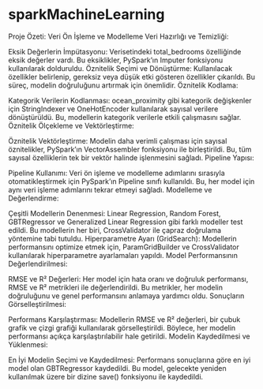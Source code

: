 # sparkMachineLearning
Proje Özeti: Veri Ön İşleme ve Modelleme
Veri Hazırlığı ve Temizliği:

Eksik Değerlerin İmpütasyonu: Verisetindeki total_bedrooms özelliğinde eksik değerler vardı. Bu eksiklikler, PySpark’ın Imputer fonksiyonu kullanılarak dolduruldu.
Öznitelik Seçimi ve Dönüştürme: Kullanılacak özellikler belirlenip, gereksiz veya düşük etki gösteren özellikler çıkarıldı. Bu süreç, modelin doğruluğunu artırmak için önemlidir.
Öznitelik Kodlama:

Kategorik Verilerin Kodlanması: ocean_proximity gibi kategorik değişkenler için StringIndexer ve OneHotEncoder kullanılarak sayısal verilere dönüştürüldü. Bu, modellerin kategorik verilerle etkili çalışmasını sağlar.
Öznitelik Ölçekleme ve Vektörleştirme:

Öznitelik Vektörleştirme: Modelin daha verimli çalışması için sayısal öznitelikler, PySpark’ın VectorAssembler fonksiyonu ile birleştirildi. Bu, tüm sayısal özelliklerin tek bir vektör halinde işlenmesini sağladı.
Pipeline Yapısı:

Pipeline Kullanımı: Veri ön işleme ve modelleme adımlarını sırasıyla otomatikleştirmek için PySpark’ın Pipeline sınıfı kullanıldı. Bu, her model için aynı veri işleme adımlarını tekrar etmeyi sağladı.
Modelleme ve Değerlendirme:

Çeşitli Modellerin Denenmesi: Linear Regression, Random Forest, GBTRegressor ve Generalized Linear Regression gibi farklı modeller test edildi. Bu modellerin her biri, CrossValidator ile çapraz doğrulama yöntemine tabi tutuldu.
Hiperparametre Ayarı (GridSearch): Modellerin performansını optimize etmek için, ParamGridBuilder ve CrossValidator kullanılarak hiperparametre ayarlamaları yapıldı.
Model Performansının Değerlendirilmesi:

RMSE ve R² Değerleri: Her model için hata oranı ve doğruluk performansı, RMSE ve R² metrikleri ile değerlendirildi. Bu metrikler, her modelin doğruluğunu ve genel performansını anlamaya yardımcı oldu.
Sonuçların Görselleştirilmesi:

Performans Karşılaştırması: Modellerin RMSE ve R² değerleri, bir çubuk grafik ve çizgi grafiği kullanılarak görselleştirildi. Böylece, her modelin performansı açıkça karşılaştırılabilir hale getirildi.
Modelin Kaydedilmesi ve Yüklenmesi:

En İyi Modelin Seçimi ve Kaydedilmesi: Performans sonuçlarına göre en iyi model olan GBTRegressor kaydedildi. Bu model, gelecekte yeniden kullanılmak üzere bir dizine save() fonksiyonu ile kaydedildi.
